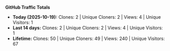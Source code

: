 
**GitHub Traffic Totals**

- **Today (2025-10-19):** Clones: 2 | Unique Cloners: 2 | Views: 4 | Unique Visitors: 1
- **Last 14 days:** Clones: 2 | Unique Cloners: 2 | Views: 4 | Unique Visitors: 1
- **Lifetime:** Clones: 50 | Unique Cloners: 49 | Views: 240 | Unique Visitors: 67
